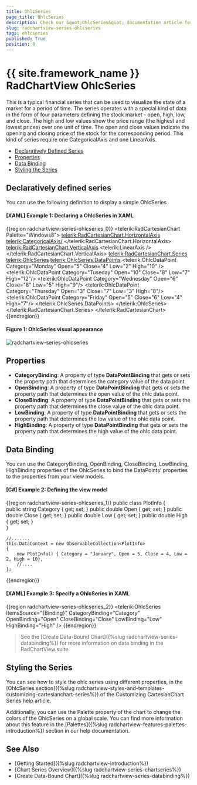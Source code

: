 ```yaml
---
title: OhlcSeries
page_title: OhlcSeries
description: Check our &quot;OhlcSeries&quot; documentation article for the RadChartView {{ site.framework_name }} control.
slug: radchartview-series-ohlcseries
tags: ohlcseries
published: True
position: 0
---
```


# {{ site.framework_name }} RadChartView OhlcSeries

This is a typical financial series that can be used to visualize the state of a market for a period of time. The series operates with a special kind of data in the form of four parameters defining the stock market - open, high, low, and close. The high and low values show the price range (the highest and lowest prices) over one unit of time. The open and close values indicate the opening and closing price of the stock for the corresponding period. This kind of series require one CategoricalAxis and one LinearAxis.

* [Declaratively Defined Series](#declaratively-defined-series)
* [Properties](#properties)
* [Data Binding](#data-binding)
* [Styling the Series](#styling-the-series)

## Declaratively defined series

You can use the following definition to display a simple OhlcSeries

#### __[XAML] Example 1: Declaring a OhlcSeries in XAML__
{{region radchartview-series-ohlcseries_0}}
	<telerik:RadCartesianChart Palette="Windows8">
	<telerik:RadCartesianChart.HorizontalAxis>
		<telerik:CategoricalAxis/>
	</telerik:RadCartesianChart.HorizontalAxis>
	<telerik:RadCartesianChart.VerticalAxis>
		<telerik:LinearAxis />
	</telerik:RadCartesianChart.VerticalAxis>
	<telerik:RadCartesianChart.Series>
		<telerik:OhlcSeries>
			<telerik:OhlcSeries.DataPoints>
				<telerik:OhlcDataPoint Category="Monday" Open="5" Close="4" Low="2" High="10" />
				<telerik:OhlcDataPoint Category="Tuseday" Open="10" Close="8" Low="7" High="12"/>
				<telerik:OhlcDataPoint Category="Wednesday" Open="6" Close="8" Low="5" High="9"/>
				<telerik:OhlcDataPoint Category="Thursday" Open="3" Close="7" Low="3" High="8"/>
				<telerik:OhlcDataPoint Category="Friday" Open="5" Close="6" Low="4" High="7"/>
			</telerik:OhlcSeries.DataPoints>
		</telerik:OhlcSeries>
	</telerik:RadCartesianChart.Series>
	</telerik:RadCartesianChart>
{{endregion}}

#### __Figure 1: OhlcSeries visual appearance__
![radchartview-series-ohlcseries](images/radchartview-series-ohlcseries.png)

## Properties

* __CategoryBinding__: A property of type __DataPointBinding__ that gets or sets the property path that determines the category value of the data point.
* __OpenBinding__: A property of type __DataPointBinding__ that gets or sets the property path that determines the open value of the ohlc data point.
* __CloseBinding__: A property of type __DataPointBinding__ that gets or sets the property path that determines the close value of the ohlc data point.
* __LowBinding__: A property of type __DataPointBinding__ that gets or sets the property path that determines the low value of the ohlc data point.
* __HighBinding__: A property of type __DataPointBinding__ that gets or sets the property path that determines the high value of the ohlc data point.

## Data Binding

You can use the CategoryBinding, OpenBinding, CloseBinding, LowBinding, HighBinding properties of the OhlcSeries to bind the DataPoints’ properties to the properties from your view models.

#### __[C#] Example 2: Defining the view model__

{{region radchartview-series-ohlcseries_1}}
	public class PlotInfo
    {	
        public string Category { get; set; }
        public double Open { get; set; }
		public double Close { get; set; }
		public double Low { get; set; }
		public double High { get; set; }		
    }

	//.......
	this.DataContext = new ObservableCollection<PlotInfo>
	{
		new PlotInfo() { Category = "January", Open = 5, Close = 4, Low = 2, High = 10},
		//....
	};
{{endregion}}	

#### __[XAML] Example 3: Specify a OhlcSeries in XAML__
{{region radchartview-series-ohlcseries_2}}	
	<telerik:OhlcSeries ItemsSource="{Binding}" CategoryBinding="Category" OpenBinding="Open" CloseBinding="Close" LowBinding="Low" HighBinding="High" />
{{endregion}}

>See the [Create Data-Bound Chart]({%slug radchartview-series-databinding%}) for more information on data binding in the RadChartView suite.

## Styling the Series

You can see how to style the ohlc series using different properties, in the [OhlcSeries section]({%slug radchartview-styles-and-templates-customizing-cartesianchart-series%}) of the Customizing CartesianChart Series help article.

Additionally, you can use the Palette property of the chart to change the colors of the OhlcSeries on a global scale. You can find more information about this feature in the [Palettes]({%slug radchartview-features-palettes-introduction%}) section in our help documentation.

## See Also
 * [Getting Started]({%slug radchartview-introduction%})
 * [Chart Series Overview]({%slug radchartview-series-chartseries%})
 * [Create Data-Bound Chart]({%slug radchartview-series-databinding%})
